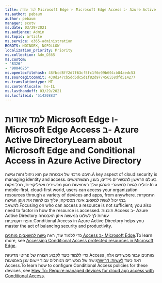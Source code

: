 ```yaml
---
title: למד אודות Microsoft Edge ו- Microsoft Edge Access ב- Azure Active Directory
ms.author: pebaum
author: pebaum
manager: scotv
ms.date: 03/29/2021
ms.audience: Admin
ms.topic: article
ms.service: o365-administration
ROBOTS: NOINDEX, NOFOLLOW
localization_priority: Priority
ms.collection: Adm_O365
ms.custom:
- "8326"
- "9004625"
ms.openlocfilehash: 48fbcd8ff2d7f63cf5fc1f6e99b604cb84aedc53
ms.sourcegitcommit: 430d247cb5dd5dc5d1f82d977456558dfd514277
ms.translationtype: MT
ms.contentlocale: he-IL
ms.lasthandoff: 03/29/2021
ms.locfileid: "51420883"
---
```

# <a name="learn-about-microsoft-edge-and-conditional-access-in-azure-active-directory"></a><span data-ttu-id="90152-102">למד אודות Microsoft Edge ו- Microsoft Edge Access ב- Azure Active Directory</span><span class="sxs-lookup"><span data-stu-id="90152-102">Learn about Microsoft Edge and Conditional Access in Azure Active Directory</span></span>

<span data-ttu-id="90152-103">היבט מרכזי של אבטחת ענן הוא ניהול זהות וגישה.</span><span class="sxs-lookup"><span data-stu-id="90152-103">A key aspect of cloud security is managing identity and access.</span></span> <span data-ttu-id="90152-104">בעולם הראשון למכשירים ניידים, בענן, המשתמשים יכולים לגשת למשאבי הארגון שלך באמצעות מגוון מכשירים ואפליקציות, מכל מקום.</span><span class="sxs-lookup"><span data-stu-id="90152-104">In a mobile-first, cloud-first world, users can access your organization resources through a variety of devices and apps, from anywhere.</span></span> <span data-ttu-id="90152-105">התמקדות במי יכול לגשת למשאב אינה מספיקה; עליך גם להוות את אופן הגישה למשאב.</span><span class="sxs-lookup"><span data-stu-id="90152-105">Focusing on who can access a resource is not sufficient; you also need to factor in how the resource is accessed.</span></span> <span data-ttu-id="90152-106">תוכנות Access ב- Azure Active Directory עוזרות לך לשלוט במעשה איזון האבטחה והפרודוקטיביות.</span><span class="sxs-lookup"><span data-stu-id="90152-106">Conditional Access in Azure Active Directory helps you master the act of balancing security and productivity.</span></span>

<span data-ttu-id="90152-107">כדי ללמוד עוד, ראה [גישה למשאבים מותנים Access ב- Microsoft Edge](https://go.microsoft.com/fwlink/?linkid=2152158).</span><span class="sxs-lookup"><span data-stu-id="90152-107">To learn more, see [Accessing Conditional Access protected resources in Microsoft Edge](https://go.microsoft.com/fwlink/?linkid=2152158).</span></span>

<span data-ttu-id="90152-108">כדי ללמוד כיצד לקבוע תצורה של פריטי מדיניות Access מותנים עבור מכשירים אלה, ראה כיצד [לעשות: דרישת](https://go.microsoft.com/fwlink/?linkid=2137682)גישה של מכשירים מנוהלים עבור יישום ענן באמצעות Access.</span><span class="sxs-lookup"><span data-stu-id="90152-108">To learn how to configure Conditional Access policies for these devices, see [How To: Require managed devices for cloud app access with Conditional Access](https://go.microsoft.com/fwlink/?linkid=2137682).</span></span>